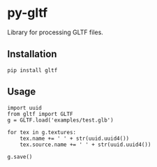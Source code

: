 # py-gltf

Library for processing GLTF files.

## Installation

```
pip install gltf
```

## Usage

```
import uuid
from gltf import GLTF
g = GLTF.load('examples/test.glb')

for tex in g.textures:
    tex.name += ' ' + str(uuid.uuid4())
    tex.source.name += ' ' + str(uuid.uuid4())

g.save()

```
